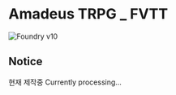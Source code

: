# Amadeus TRPG _ FVTT

![Foundry v10](https://img.shields.io/badge/foundry-v10-green)

## Notice
현재 제작중
Currently processing...




